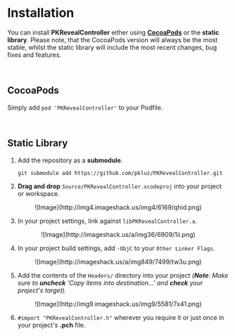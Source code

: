 # Installation

You can install **PKRevealController** either using **[CocoaPods](http://cocoapods.org)** or the **static library**. Please note, that the CocoaPods version will always be the most stable, whilst the static library will include the most recent changes, bug fixes and features.

<br />

## CocoaPods

Simply add `pod 'PKRevealController'` to your Podfile.

<br />

## Static Library

1. Add the repository as a **submodule**.
    ```
    git submodule add https://github.com/pkluz/PKRevealController.git
    ```

2. **Drag and drop** `Source/PKRevealController.xcodeproj` into your project or workspace.
<center>![Image](http://img4.imageshack.us/img4/6169/qhid.png)</center>

3. In your project settings, link against `libPKRevealController.a`.
<center>![Image](http://imageshack.us/a/img36/6909/1ii.png)</center>

4. In your project build settings, add `-ObjC` to your `Other Linker Flags`.
<center>![Image](http://imageshack.us/a/img849/7499/tw3u.png)</center>

5. Add the contents of the `Headers/` directory into your project _(**Note**: Make sure to **uncheck** 'Copy items into destination…' and **check** your project's target)._
<center>![Image](http://img9.imageshack.us/img9/5581/7x41.png)</center>

6. `#import "PKRevealController.h"` wherever you require it or just once in your project's **.pch** file.
